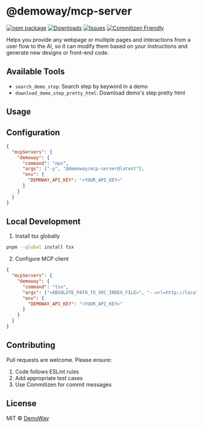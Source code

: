 # @demoway/mcp-server

[![npm package][npm-img]][npm-url] [![Downloads][downloads-img]][downloads-url] [![Issues][issues-img]][issues-url] [![Commitizen Friendly][commitizen-img]][commitizen-url]

Helps you provide any webpage or multiple pages and interactions from a user flow to the AI, so it can modify them based on your instructions and generate new designs or front-end code.

## Available Tools

- `search_demo_step`: Search step by keyword in a demo
- `download_demo_step_pretty_html`: Download demo's step pretty html

## Usage

## Configuration

```json
{
  "mcpServers": {
    "demoway": {
      "command": "npx",
      "args": ["-y", "@demoway/mcp-server@latest"],
      "env": {
        "DEMOWAY_API_KEY": "<YOUR_API_KEY>"
      }
    }
  }
}
```

## Local Development

1. Install tsx globally

```bash
pnpm --global install tsx
```

2. Configure MCP client

```json
{
  "mcpServers": {
    "demoway": {
      "command": "tsx",
      "args": ["<ABSOLUTE_PATH_TO_SRC_INDEX_FILE>", "--url=http://localhost:3333"],
      "env": {
        "DEMOWAY_API_KEY": "<YOUR_API_KEY>"
      }
    }
  }
}
```

## Contributing

Pull requests are welcome. Please ensure:

1. Code follows ESLint rules
2. Add appropriate test cases
3. Use Commitizen for commit messages

## License

MIT © [DemoWay](https://demoway.com)

[downloads-img]: https://img.shields.io/npm/dt/@demoway/mcp-server
[downloads-url]: https://www.npmtrends.com/@demoway/mcp-server
[npm-img]: https://img.shields.io/npm/v/@demoway/mcp-server
[npm-url]: https://www.npmjs.com/package/@demoway/mcp-server
[issues-img]: https://img.shields.io/github/issues/DemoWayOfficial/mcp-server
[issues-url]: https://github.com/DemoWayOfficial/mcp-server/issues
[commitizen-img]: https://img.shields.io/badge/commitizen-friendly-brightgreen.svg
[commitizen-url]: http://commitizen.github.io/cz-cli/
